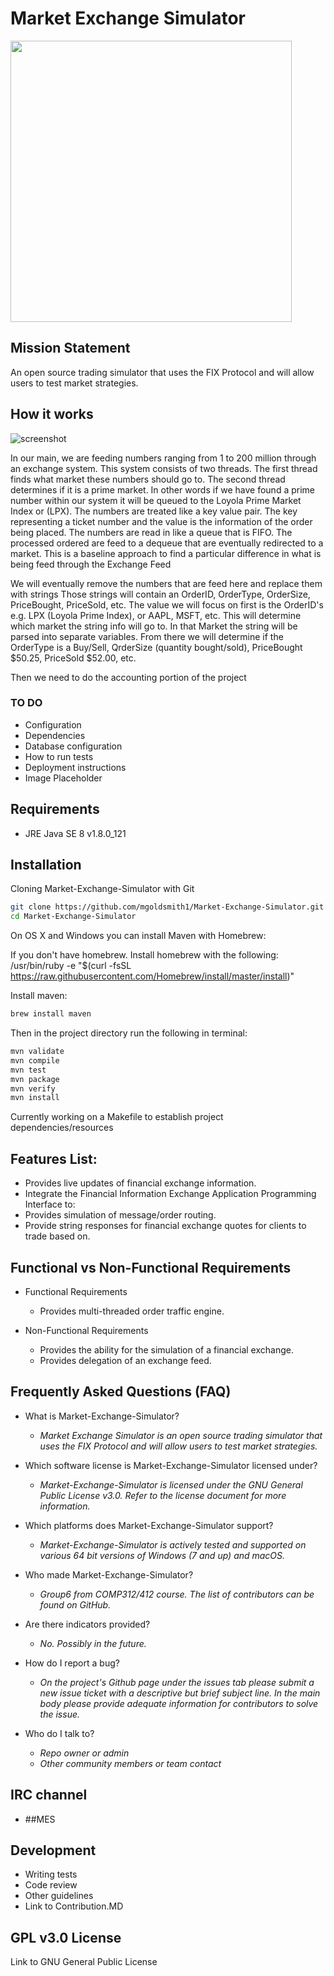 # Market Exchange Simulator #
<img src="https://user-images.githubusercontent.com/35674633/37799728-99235646-2dee-11e8-975b-588a411163fd.png" width="450">

##  Mission Statement ##

An open source trading simulator that uses the FIX Protocol and will allow users to test market strategies.

## How it works ## 
![screenshot](https://user-images.githubusercontent.com/25426180/37797273-5e4d6b58-2de7-11e8-96e6-d7263c65271e.png)

In our main, we are feeding numbers ranging from 1 to 200 million through an exchange system. This system consists of two threads. The first thread finds what market these numbers should go to. The second thread determines if it is a prime market. In other words if we have found a prime number within our system it will be queued to the Loyola Prime Market Index or (LPX). The numbers are treated like a key value pair. The key representing a ticket number and the value is the information of the order being placed. The numbers are read in like a queue that is FIFO. The processed ordered are feed to a dequeue that are eventually redirected to a market. This is a baseline approach to find a particular difference in what is being feed through the Exchange Feed

We will eventually remove the numbers that are feed here and replace them with strings
Those strings will contain an OrderID, OrderType, OrderSize, PriceBought, PriceSold, etc.
The value we will focus on first is the OrderID's e.g. LPX (Loyola Prime Index), or AAPL, MSFT, etc. This will determine which market the string info will go to. In that Market the string will be parsed into separate variables. From there we will determine if the OrderType is a Buy/Sell, QrderSize (quantity bought/sold), PriceBought $50.25, PriceSold $52.00, etc.

Then we need to do the accounting portion of the project





### TO DO ###

* Configuration
* Dependencies
* Database configuration
* How to run tests
* Deployment instructions
* Image Placeholder

## Requirements ## 

* JRE Java SE 8 v1.8.0_121

	
## Installation ##

Cloning Market-Exchange-Simulator with Git
```bash
git clone https://github.com/mgoldsmith1/Market-Exchange-Simulator.git
cd Market-Exchange-Simulator
```


On OS X and Windows you can install Maven with Homebrew:

If you don't have homebrew. Install homebrew with the following:
/usr/bin/ruby -e "$(curl -fsSL https://raw.githubusercontent.com/Homebrew/install/master/install)"

Install maven:
```bash 
brew install maven
```

Then in the project directory run the following in terminal:
```bash
mvn validate
mvn compile
mvn test
mvn package
mvn verify
mvn install
```

Currently working on a Makefile to establish project dependencies/resources


## Features List: ##

* Provides live updates of financial exchange information.
* Integrate the Financial Information Exchange Application Programming Interface to:
* Provides simulation of message/order routing.
* Provide string responses for financial exchange quotes for clients to trade based on.

## Functional vs Non-Functional Requirements ##

* Functional Requirements
	- Provides multi-threaded order traffic engine.
		
* Non-Functional Requirements
	- Provides the ability for the simulation of a financial exchange.
	- Provides delegation of an exchange feed.

## Frequently Asked Questions (FAQ) ##
* What is Market-Exchange-Simulator?	
   - _Market Exchange Simulator is an open source trading simulator that uses the FIX Protocol and will allow users to test market strategies._

* Which software license is Market-Exchange-Simulator licensed under?	
   - _Market-Exchange-Simulator is licensed under the GNU General Public License v3.0. Refer to the license document for more information._

* Which platforms does Market-Exchange-Simulator support?	
   - _Market-Exchange-Simulator is actively tested and supported on various 64 bit versions of Windows (7 and up) and macOS._

* Who made Market-Exchange-Simulator? 	
   - _Group6 from COMP312/412 course. The list of contributors can be found on GitHub._

* Are there indicators provided?	
   - _No. Possibly in the future._

* How do I report a bug?	
   - _On the project's Github page under the issues tab please submit a new issue ticket with a descriptive but brief subject line. In the main body please provide adequate information for contributors to solve the issue._

* Who do I talk to? 
   - _Repo owner or admin_
   - _Other community members or team contact_


## IRC channel ##

* ##MES

## Development ##

* Writing tests
* Code review
* Other guidelines
* Link to Contribution.MD

## GPL v3.0 License ##

Link to GNU General Public License
